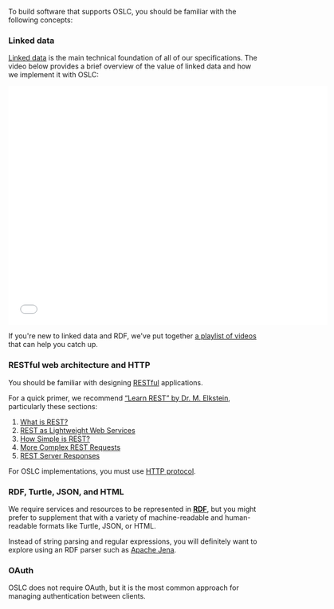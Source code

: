 To build software that supports OSLC, you should be familiar with the following concepts:

### Linked data

[Linked data](http://www.w3.org/DesignIssues/LinkedData.html) is the main technical foundation of all of our specifications. The video below provides a brief overview of the value of linked data and how we implement it with OSLC:

<iframe width="640" height="480" src="//www.youtube.com/embed/40mjwqGEKBU" frameborder="0" allowfullscreen></iframe>

If you're new to linked data and RDF, we've put together [a playlist of videos](http://open-services.net/resources/videos/linked-data-and-rdf-overview-playlist/) that can help you catch up.


### RESTful web architecture and HTTP

You should be familiar with designing [RESTful](http://en.wikipedia.org/wiki/Representational_state_transfer#Central_principle) applications. 

For a quick primer, we recommend [“Learn REST” by Dr. M. Elkstein](http://rest.elkstein.org/), particularly these sections:

1. [What is REST?](http://rest.elkstein.org/2008/02/what-is-rest.html)
2. [REST as Lightweight Web Services](http://rest.elkstein.org/2008/02/rest-as-lightweight-web-services.html)
3. [How Simple is REST?](http://rest.elkstein.org/2008/02/how-simple-is-rest.html)
4. [More Complex REST Requests](http://rest.elkstein.org/2008/02/more-complex-rest-requests.html)
5. [REST Server Responses](http://rest.elkstein.org/2008/02/rest-server-responses.html)

For OSLC implementations, you must use [HTTP protocol](http://en.wikipedia.org/wiki/Hypertext_Transfer_Protocol). 


### RDF, Turtle, JSON, and HTML

We require services and resources to be represented in [**RDF**](http://www.w3.org/RDF/), but you might prefer to supplement that with a variety of machine-readable and human-readable formats like Turtle, JSON, or HTML.

Instead of string parsing and regular expressions, you will definitely want to explore using an RDF parser such as [Apache Jena](http://jena.apache.org/).


### OAuth

OSLC does not require OAuth, but it is the most common approach for managing authentication between clients.